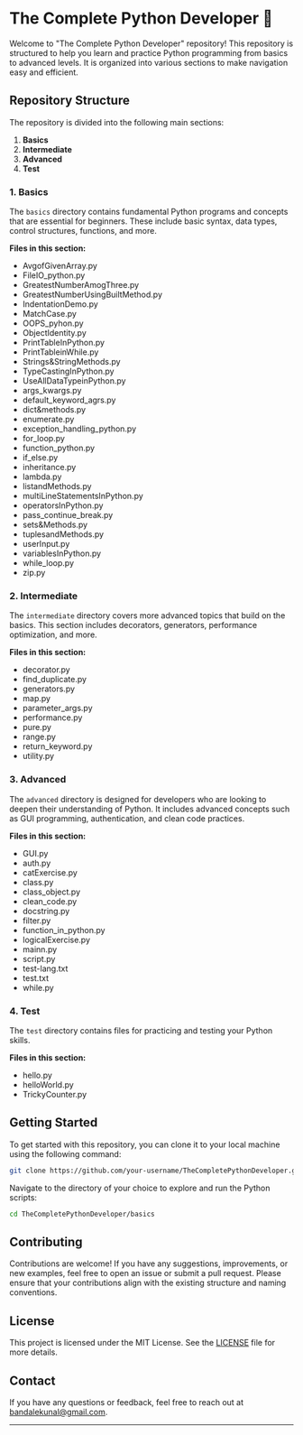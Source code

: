 # The Complete Python Developer 🐍

Welcome to "The Complete Python Developer" repository! This repository is structured to help you learn and practice Python programming from basics to advanced levels. It is organized into various sections to make navigation easy and efficient.

## Repository Structure

The repository is divided into the following main sections:

1. **Basics**
2. **Intermediate**
3. **Advanced**
4. **Test**

### 1. Basics

The `basics` directory contains fundamental Python programs and concepts that are essential for beginners. These include basic syntax, data types, control structures, functions, and more.

**Files in this section:**
- AvgofGivenArray.py
- FileIO_python.py
- GreatestNumberAmogThree.py
- GreatestNumberUsingBuiltMethod.py
- IndentationDemo.py
- MatchCase.py
- OOPS_pyhon.py
- ObjectIdentity.py
- PrintTableInPython.py
- PrintTableinWhile.py
- Strings&StringMethods.py
- TypeCastingInPython.py
- UseAllDataTypeinPython.py
- args_kwargs.py
- default_keyword_agrs.py
- dict&methods.py
- enumerate.py
- exception_handling_python.py
- for_loop.py
- function_python.py
- if_else.py
- inheritance.py
- lambda.py
- listandMethods.py
- multiLineStatementsInPython.py
- operatorsInPython.py
- pass_continue_break.py
- sets&Methods.py
- tuplesandMethods.py
- userInput.py
- variablesInPython.py
- while_loop.py
- zip.py

### 2. Intermediate

The `intermediate` directory covers more advanced topics that build on the basics. This section includes decorators, generators, performance optimization, and more.

**Files in this section:**
- decorator.py
- find_duplicate.py
- generators.py
- map.py
- parameter_args.py
- performance.py
- pure.py
- range.py
- return_keyword.py
- utility.py

### 3. Advanced

The `advanced` directory is designed for developers who are looking to deepen their understanding of Python. It includes advanced concepts such as GUI programming, authentication, and clean code practices.

**Files in this section:**
- GUI.py
- auth.py
- catExercise.py
- class.py
- class_object.py
- clean_code.py
- docstring.py
- filter.py
- function_in_python.py
- logicalExercise.py
- mainn.py
- script.py
- test-lang.txt
- test.txt
- while.py

### 4. Test

The `test` directory contains files for practicing and testing your Python skills.

**Files in this section:**
- hello.py
- helloWorld.py
- TrickyCounter.py

## Getting Started

To get started with this repository, you can clone it to your local machine using the following command:

```bash
git clone https://github.com/your-username/TheCompletePythonDeveloper.git
```

Navigate to the directory of your choice to explore and run the Python scripts:

```bash
cd TheCompletePythonDeveloper/basics
```

## Contributing

Contributions are welcome! If you have any suggestions, improvements, or new examples, feel free to open an issue or submit a pull request. Please ensure that your contributions align with the existing structure and naming conventions.

## License

This project is licensed under the MIT License. See the [LICENSE](LICENSE) file for more details.

## Contact

If you have any questions or feedback, feel free to reach out at [bandalekunal@gmail.com](mailto:bandalekunal@gmai.com).

---
